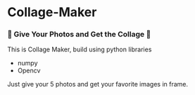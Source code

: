 # Collage-Maker
### 🤗 Give Your Photos and Get the Collage 🤗

This is Collage Maker, build using python libraries
- numpy
- Opencv

Just give your 5 photos and get your favorite images in frame. 
